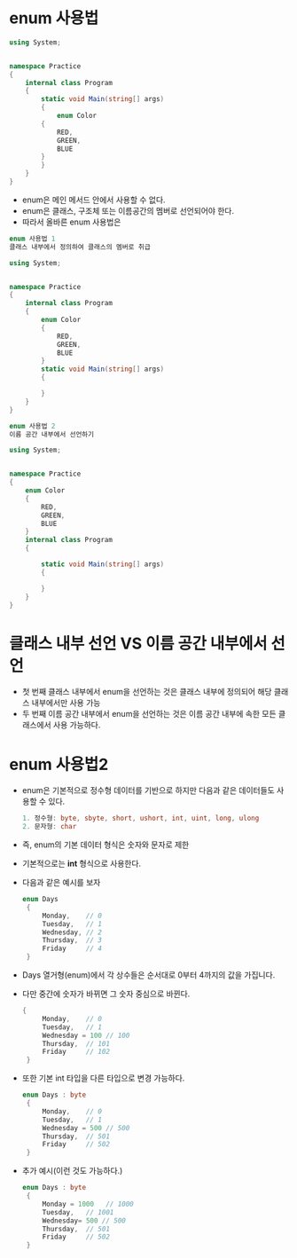 # enum 사용법 

```C#
using System;


namespace Practice
{
    internal class Program
    {
        static void Main(string[] args)
        {
            enum Color
        {
            RED,
            GREEN,
            BLUE
        }
        }
    }
}
```
  * enum은 메인 메서드 안에서 사용할 수 없다.
  * enum은 클래스, 구조체 또는 이름공간의 멤버로 선언되어야 한다.
  * 따라서 올바른 enum 사용법은

```C#
enum 사용법 1
클래스 내부에서 정의하여 클래스의 멤버로 취급

using System;


namespace Practice
{
    internal class Program
    {
        enum Color
        {
            RED,
            GREEN,
            BLUE
        }
        static void Main(string[] args)
        {

        }
    }
}

```

```C#
enum 사용법 2
이름 공간 내부에서 선언하기

using System;


namespace Practice
{
    enum Color
    {
        RED,
        GREEN,
        BLUE
    }
    internal class Program
    {

        static void Main(string[] args)
        {

        }
    }
}
```

# 클래스 내부 선언 VS 이름 공간 내부에서 선언
  * 첫 번째 클래스 내부에서 enum을 선언하는 것은 클래스 내부에 정의되어 해당 클래스 내부에서만 사용 가능
  * 두 번째 이름 공간 내부에서 enum을 선언하는 것은 이름 공간 내부에 속한 모든 클래스에서 사용 가능하다.

# enum 사용법2

 * enum은 기본적으로 정수형 데이터를 기반으로 하지만 다음과 같은 데이터들도 사용할 수 있다.
   ```C#
   1. 정수형: byte, sbyte, short, ushort, int, uint, long, ulong
   2. 문자형: char
   ```
 * 즉, enum의 기본 데이터 형식은 숫자와 문자로 제한

 * 기본적으로는 **int** 형식으로 사용한다.
 * 다음과 같은 예시를 보자
   ```C#
   enum Days
    {
        Monday,    // 0
        Tuesday,   // 1
        Wednesday, // 2
        Thursday,  // 3
        Friday     // 4
    }
   ```
 * Days 열거형(enum)에서 각 상수들은 순서대로 0부터 4까지의 값을 가집니다.
 * 다만 중간에 숫자가 바뀌면 그 숫자 중심으로 바뀐다.
   ```C#
   {
        Monday,    // 0
        Tuesday,   // 1
        Wednesday = 100 // 100
        Thursday,  // 101
        Friday     // 102
    }
   ```
   
 * 또한 기본 int 타입을 다른 타입으로 변경 가능하다.
   ```C#
   enum Days : byte
    {
        Monday,    // 0
        Tuesday,   // 1
        Wednesday = 500 // 500
        Thursday,  // 501
        Friday     // 502
    } 
   ```
 * 추가 예시(이런 것도 가능하다.)
   ```C#
   enum Days : byte
    {
        Monday = 1000   // 1000
        Tuesday,   // 1001
        Wednesday= 500 // 500
        Thursday,  // 501
        Friday     // 502
    } 
   ```   
